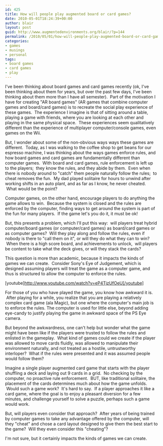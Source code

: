 ```yaml
---
id: 425
title: How will people play augmented board or card games?
date: 2010-05-01T18:24:39+00:00
author: blair
layout: post
guid: http://www.augmentedenvironments.org/blair/?p=144
permalink: /2010/05/01/how-will-people-play-augmented-board-or-card-games/
categories:
- games
- musings
- personal
tags:
- board games
- card games
- play
---
```


I've been thinking about board games and card games recently (ok, I've been thinking about them for years, but over the past few days, I've been thinking about them more than I have all semester).  Part of the motivation I have for creating "AR board games" (AR games that combine computer games and board/card games) is to recreate the social play experience of these games.  The experience I imagine is that of sitting around a table, playing a game with friends, where you are looking at each other and playing in the same physical space.  These experiences seem qualitatively different than the experience of multiplayer computer/console games, even games on the Wii.

<!-- more -->But, I wonder about some of the non-obvious ways ways these games are different.  Today, as I was walking to the coffee shop to get beans for our espresso machine, I was thinking about the ways games enforce rules, and how board games and card games are fundamentally different than computer games.  With board and card games, rule enforcement is left up to the players;  they know the rules, and they abide by them.  Even when there is nobody around to "catch" them people naturally follow the rules;  to cheat removes the fun.  My dad played solitaire for hours to unwind after working shifts in an auto plant, and as far as I know, he never cheated.  What would be the point?

Computer games, on the other hand, encourage players to do anything the game allows to win.  Because the system is closed and the rules are enforced by the computer, finding ways to get around the system is part of the fun for many players.  If the game let's you do it, it must be ok!

But, this presents a problem, which I'll put this way:  will players treat hybrid computer/board games (or computer/card games) as board/card games or as computer games?  Will they play along and follow the rules, even if nobody is there to "call them on it", or will they do what they can to win?  When there is a high score board, and achievements to unlock,  will players be content to take what the deck gives, or will they stack the cards?

This question is more than academic, because it impacts the kinds of games we can create.  Consider Sony's Eye of Judgement, which is designed assuming players will treat the game as a computer game, and thus is structured to allow the computer to enforce the rules.

[youtube]http://www.youtube.com/watch?v=eP4TjzUfOeU[/youtube]

For those of you who have played the game, you know how awkward it is.  After playing for a while, you realize that you are playing a relatively complex card game (ala Magic), but one where the computer's main job is to enforce the rules. The computer is used for little else, beyond adding eye-candy to justify playing the game in awkward space of the PS Eye camera.

But beyond the awkwardness, one can't help but wonder what the game might have been like if the players were trusted to follow the rules and enlisted in the gameplay.  What kind of games could we create if the player was allowed to move cards fluidly, was allowed to manipulate their environment naturally, and not treated as a hostile, untrustworthy interloper?  What if the rules were presented and it was assumed people would follow them?

Imagine a single player augmented card game that starts with the player shuffling a deck and laying out 9 cards in a grid.  No checking by the computer, no proactive rule enforcement.  BUT, like traditional solitaire, the placement of the cards determines much about how the game unfolds.  Would such a game work?  It's hard to say.  If a player approaches it like a card game, where the goal is to enjoy a pleasant diversion for a few minutes, and challenge yourself to solve a puzzle, perhaps such a game would work.

But, will players even consider that approach?  After years of being trained by computer games to take any advantage offered by the computer, will they "cheat" and chose a card layout designed to give them the best start to the game?  Will they even consider this "cheating"?

I'm not sure, but it certainly impacts the kinds of games we can create.
